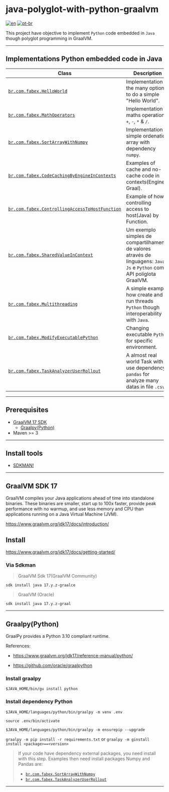# java-polyglot-with-python-graalvm

[![en](https://img.shields.io/badge/lang-en-red.svg)](README.md)
[![pt-br](https://img.shields.io/badge/lang-pt--br-green.svg)](README.pt-br.md)

This project have objective to implement `Python` code embedded in `Java` though polyglot programming in GraalVM.

---

## Implementations Python embedded code in Java

 Class                                          | Description                                                                                           
------------------------------------------------|-------------------------------------------------------------------------------------------------------
 [`br.com.fabex.HelloWorld`](src/main/java/br/com/fabex/HelloWorld.java)| Implementation of the many options to do a simple "Hello World".                                      
 [`br.com.fabex.MathOperators`](src/main/java/br/com/fabex/MathOperators.java)| Implementation of maths operations: `+`, `-`, `*` & `/`.                                              
 [`br.com.fabex.SortArrayWithNumpy`](src/main/java/br/com/fabex/SortArrayWithNumpy.java)| Implementation simple ordenation array with dependency `numpy`.                                       
 [`br.com.fabex.CodeCachingByEngineInContexts`](src/main/java/br/com/fabex/CodeCachingByEngineInContexts.java)| Examples of cache and no-cache code in contexts(Engine Graal).                                        
 [`br.com.fabex.ControllingAccessToHostFunction`](src/main/java/br/com/fabex/ControllingAccessToHostFunction.java)| Example of how controlling access to host(Java) by Function.                                   
 [`br.com.fabex.SharedValueInContext`](src/main/java/br/com/fabex/SharedValueInContext.java)| Um exemplo simples de compartilhamento de valores através de linguagens: `Java`, `Js` e `Python` com API poliglota GraalVM.
 [`br.com.fabex.Multithreading`](src/main/java/br/com/fabex/Multithreading.java)| A simple example how create and run threads `Python` though interoperability with `Java`.             
 [`br.com.fabex.ModifyExecutablePython`](src/main/java/br/com/fabex/ModifyExecutablePython.java)| Changing executable `Python` for specific environment.                                               
 [`br.com.fabex.TaskAnalyzerUserRollout`](src/main/java/br/com/fabex/TaskAnalyzerUserRollout.java)| A almost real world Task with use dependency `pandas` for analyze many datas in file `.csv`.          

---

## Prerequisites

- [GraalVM 17 SDK](https://www.graalvm.org/jdk17/docs/)
    - [Graalpy(Python)](https://www.graalvm.org/jdk17/reference-manual/python/)
- Maven >= 3

---

## Install tools

- [SDKMAN!](https://sdkman.io/install)

---

## GraalVM SDK 17

GraalVM compiles your Java applications ahead of time into standalone binaries. These binaries are smaller, start up to
100x faster, provide peak performance with no warmup, and use less memory and CPU than applications running on a Java
Virtual Machine (JVM).

https://www.graalvm.org/jdk17/docs/introduction/

## Install

https://www.graalvm.org/jdk17/docs/getting-started/

### Via Sdkman

> GraalVM Sdk 17(GraalVM Community)

`sdk install java 17.y.z-graalce`

> GraalVM (Oracle)

`sdk install java 17.y.z-graal`

---

## Graalpy(Python)

GraalPy provides a Python 3.10 compliant runtime.

References:

- https://www.graalvm.org/jdk17/reference-manual/python/

- https://github.com/oracle/graalpython

### Install graalpy

`$JAVA_HOME/bin/gu install python`

### Install dependency Python

`$JAVA_HOME/languages/python/bin/graalpy -m venv .env `

`source .env/bin/activate`

`$JAVA_HOME/languages/python/bin/graalpy -m ensurepip --upgrade`

`graalpy -m pip install -r requirements.txt` or `graalpy -m ginstall install <package>==<version>`

> If your code have dependency external packages, you need install with this step. Examples then need install packages Numpy and Pandas are: 
> - [`br.com.fabex.SortArrayWithNumpy`](src/main/java/br/com/fabex/SortArrayWithNumpy.java)
> - [`br.com.fabex.TaskAnalyzerUserRollout`](src/main/java/br/com/fabex/TaskAnalyzerUserRollout.java)

---